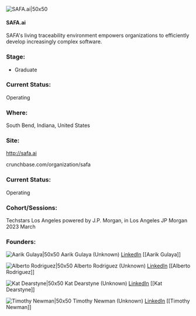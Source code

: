 

![SAFA.ai|50x50](https://media.licdn.com/dms/image/C560BAQHjlrOxUVGAGw/company-logo_200_200/0/1636339857776?e=1692835200&v=beta&t=v2hFf72J45jSPbSMKxThQNSkOBraKmGws2UzlY2kkcs)

#### SAFA.ai
SAFA's living traceability environment empowers organizations to efficiently develop increasingly complex software.

### Stage: 
 - Graduate 

### Current Status: 
Operating

### Where:
South Bend, Indiana, United States

### Site:
http://safa.ai



crunchbase.com/organization/safa

### Current Status: 
Operating

### Cohort/Sessions: 
Techstars Los Angeles powered by J.P. Morgan, in Los Angeles JP Morgan 2023 March

### Founders: 

![Aarik Gulaya|50x50]() Aarik Gulaya (Unknown) [LinkedIn](https://linkedin.com/in/aarikgulaya) [[Aarik Gulaya]]

![Alberto Rodriguez|50x50]() Alberto Rodriguez (Unknown) [LinkedIn](https://linkedin.com/in/alberto-daniel-rodriguez) [[Alberto Rodriguez]]

![Kat Dearstyne|50x50]() Kat Dearstyne (Unknown) [LinkedIn](https://linkedin.com/in/katherine-dearstyne) [[Kat Dearstyne]]

![Timothy Newman|50x50]() Timothy Newman (Unknown) [LinkedIn](https://linkedin.com/in/imanewman) [[Timothy Newman]]


